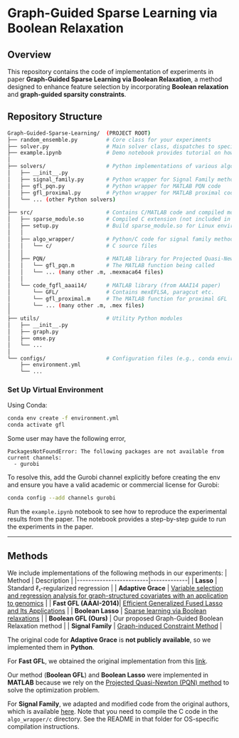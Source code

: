 # Graph-Guided Sparse Learning via Boolean Relaxation

##  Overview
This repository contains the code of implementation of experiments in paper **Graph-Guided Sparse Learning via Boolean Relaxation**, a method designed to enhance feature selection by incorporating **Boolean relaxation** and **graph-guided sparsity constraints**. 

## Repository Structure

```bash
Graph-Guided-Sparse-Learning/  (PROJECT ROOT)
├── random_ensemble.py         # Core class for your experiments
├── solver.py                  # Main solver class, dispatches to specific solvers
├── example.ipynb              # Demo notebook provides tutorial on how to reproduce the experimental results from the paper
│
├── solvers/                   # Python implementations of various algorithms
│   ├── __init__.py
│   ├── signal_family.py       # Python wrapper for Signal Family method
│   ├── gfl_pqn.py             # Python wrapper for MATLAB PQN code
│   ├── gfl_proximal.py        # Python wrapper for MATLAB proximal code
│   └── ... (other Python solvers)
│
├── src/                       # Contains C/MATLAB code and compiled modules
│   ├── sparse_module.so       # Compiled C extension (not included in repo)
│   ├── setup.py               # Build sparse_module.so for Linux environments
│   │
│   ├── algo_wrapper/          # Python/C code for signal family methods
│   │   └── c/                 # C source files
│   │
│   ├── PQN/                   # MATLAB library for Projected Quasi-Newton
│   │   └── gfl_pqn.m          # The MATLAB function being called
│   │   └── ... (many other .m, .mexmaca64 files)
│   │
│   └── code_fgfl_aaai14/      # MATLAB library (from AAAI14 paper)
│       └── GFL/               # Contains mexEFLSA, paragcut etc.
│       └── gfl_proximal.m     # The MATLAB function for proximal GFL
│       └── ... (many other .m, .mex files)
│
├── utils/                     # Utility Python modules
│   ├── __init__.py
│   ├── graph.py
│   ├── omse.py
│   └── ...
│
└── configs/                   # Configuration files (e.g., conda environments)
    ├── environment.yml
    └── ...
```

### Set Up Virtual Environment
Using Conda:
```bash
conda env create -f environment.yml
conda activate gfl
```

Some user may have the following error, 
```
PackagesNotFoundError: The following packages are not available from current channels:
  - gurobi
```
To resolve this, add the Gurobi channel explicitly before creating the env and ensure you have a valid academic or commercial license for Gurobi:

```bash
conda config --add channels gurobi
```

Run the `example.ipynb` notebook to see how to reproduce the experimental results from the paper. The notebook provides a step-by-step guide to run the experiments in the paper.


---

## Methods
We include implementations of the following methods in our experiments:
| Method                  | Description |
|-------------------------|-------------|
| **Lasso**               | Standard ℓ₁-regularized regression |
| **Adaptive Grace**      | [Variable selection and regression analysis for graph-structured covariates with an application to genomics](https://projecteuclid.org/journals/annals-of-applied-statistics/volume-4/issue-3/Variable-selection-and-regression-analysis-for-graph-structured-covariates-with/10.1214/10-AOAS332.full) |
| **Fast GFL (AAAI-2014)**| [Efficient Generalized Fused Lasso and Its Applications](https://dl.acm.org/doi/10.1145/2847421) |
| **Boolean Lasso**       | [Sparse learning via Boolean relaxations](https://link.springer.com/article/10.1007/s10107-015-0894-1) |
| **Boolean GFL (Ours)**  | Our proposed Graph-Guided Boolean Relaxation method |
| **Signal Family**      | [Graph-induced Constraint Method](https://proceedings.mlr.press/v162/zhou22i.html) |


The original code for **Adaptive Grace** is **not publicly available**, so we implemented them in **Python**.

For **Fast GFL**, we obtained the original implementation from this [link](https://www.tandfonline.com/doi/suppl/10.1080/10618600.2015.1114491?scroll=top).

Our method (**Boolean GFL**) and **Boolean Lasso** were implemented in **MATLAB** because we rely on the [Projected Quasi-Newton (PQN) method](https://www.cs.ubc.ca/~schmidtm/Software/PQN.html) to solve the optimization problem.

For **Signal Family**, we adapted and modified code from the original authors, which is available [here](https://github.com/baojian/dmo-fw). Note that you need to compile the C code in the `algo_wrapper/c` directory. See the README in that folder for OS-specific compilation instructions.